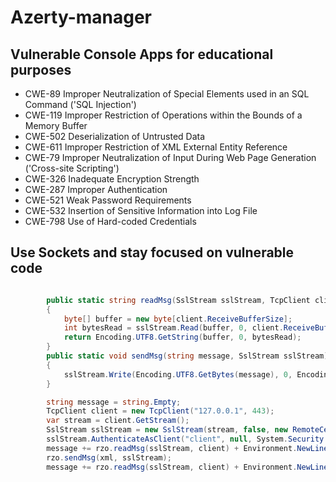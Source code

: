 # Azerty-manager
 
## Vulnerable Console Apps for educational purposes

* CWE-89	Improper Neutralization of Special Elements used in an SQL Command ('SQL Injection')
* CWE-119	Improper Restriction of Operations within the Bounds of a Memory Buffer
* CWE-502	Deserialization of Untrusted Data
* CWE-611	Improper Restriction of XML External Entity Reference
* CWE-79	Improper Neutralization of Input During Web Page Generation ('Cross-site Scripting')
* CWE-326	Inadequate Encryption Strength
* CWE-287	Improper Authentication
* CWE-521	Weak Password Requirements
* CWE-532	Insertion of Sensitive Information into Log File
* CWE-798	Use of Hard-coded Credentials 

## Use Sockets and stay focused on vulnerable code

```c#

        public static string readMsg(SslStream sslStream, TcpClient client)
        {
            byte[] buffer = new byte[client.ReceiveBufferSize];
            int bytesRead = sslStream.Read(buffer, 0, client.ReceiveBufferSize);
            return Encoding.UTF8.GetString(buffer, 0, bytesRead);
        }
        public static void sendMsg(string message, SslStream sslStream)
        {
            sslStream.Write(Encoding.UTF8.GetBytes(message), 0, Encoding.UTF8.GetBytes(message).Length);
        }

        string message = string.Empty;
        TcpClient client = new TcpClient("127.0.0.1", 443);
        var stream = client.GetStream();
        SslStream sslStream = new SslStream(stream, false, new RemoteCertificateValidationCallback(rzo.CertificateValidationCallback));
        sslStream.AuthenticateAsClient("client", null, System.Security.Authentication.SslProtocols.Tls12, false);
        message += rzo.readMsg(sslStream, client) + Environment.NewLine;
        rzo.sendMsg(xml, sslStream);
        message += rzo.readMsg(sslStream, client) + Environment.NewLine;

```
